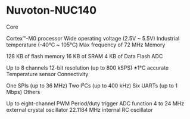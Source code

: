 # Nuvoton-NUC140
Core

Cortex™-M0 processor
Wide operating voltage (2.5V ~ 5.5V)
Industrial temperature (-40℃ ~ 105℃)
Max frequency of 72 MHz
Memory

128 KB of flash memory
16 KB of SRAM
4 KB of Data Flash
ADC

Up to 8 channels
12-bit resolution (up to 800 kSPS)
±1℃ accurate Temperature sensor
Connectivity

One SPIs (up to 36 MHz)
Two I²Cs (up to 400 kHz)
Six UARTs (up to 1 Mbps)
Others

Up to eight-channel PWM
Period/duty trigger ADC function
4 to 24 MHz external crystal oscillator
22.1184 MHz internal RC oscillator
